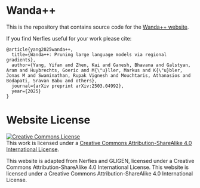 # Wanda++

This is the repository that contains source code for the [Wanda++ website]([https://wandapp.github.io](https://yifan-yang.net/wandapp.github.io/)).

If you find Nerfies useful for your work please cite:
```
@article{yang2025wanda++,
  title={Wanda++: Pruning large language models via regional gradients},
  author={Yang, Yifan and Zhen, Kai and Ganesh, Bhavana and Galstyan, Aram and Huybrechts, Goeric and M{\"u}ller, Markus and K{\"u}bler, Jonas M and Swaminathan, Rupak Vignesh and Mouchtaris, Athanasios and Bodapati, Sravan Babu and others},
  journal={arXiv preprint arXiv:2503.04992},
  year={2025}
}
```

# Website License
<a rel="license" href="http://creativecommons.org/licenses/by-sa/4.0/"><img alt="Creative Commons License" style="border-width:0" src="https://i.creativecommons.org/l/by-sa/4.0/88x31.png" /></a><br />This work is licensed under a <a rel="license" href="http://creativecommons.org/licenses/by-sa/4.0/">Creative Commons Attribution-ShareAlike 4.0 International License</a>.


This website is adapted from Nerfies and GLIGEN, licensed under a Creative Commons Attribution-ShareAlike 4.0 International License. This website is licensed under a Creative Commons Attribution-ShareAlike 4.0 International License.
